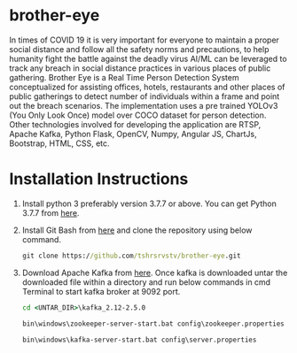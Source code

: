 # brother-eye
In times of COVID 19 it is very important for everyone to maintain a proper social distance and follow all the safety norms and precautions, to help humanity fight the battle against the deadly virus AI/ML can be leveraged to track any breach in social distance practices in various places of public gathering. Brother Eye is a Real Time Person Detection System conceptualized for assisting offices, hotels, restaurants and other places of public gatherings to detect number of individuals within a frame and point out the breach scenarios. The implementation uses a pre trained YOLOv3 (You Only Look Once) model over COCO dataset for person detection. Other technologies involved for developing the application are RTSP, Apache Kafka, Python Flask, OpenCV, Numpy, Angular JS, ChartJs, Bootstrap, HTML, CSS, etc.
# Installation Instructions
1. Install python 3 preferably version 3.7.7 or above. You can get Python 3.7.7 from [here](https://www.python.org/downloads/release/python-377/).
2. Install Git Bash from [here](https://git-scm.com/downloads) and clone the repository using below command.

   ```bat
   git clone https://github.com/tshrsrvstv/brother-eye.git
   ```
3. Download Apache Kafka from [here](https://www.apache.org/dyn/closer.cgi?path=/kafka/2.5.0/kafka_2.12-2.5.0.tgz). Once kafka is downloaded untar the downloaded file within a directory and run below commands in cmd Terminal to start kafka broker at 9092 port.

   ```bat
   cd <UNTAR_DIR>\kafka_2.12-2.5.0
   ```
   
   ```bat
   bin\windows\zookeeper-server-start.bat config\zookeeper.properties
   ```
   
   ```bat
   bin\windows\kafka-server-start.bat config\server.properties
   ```
